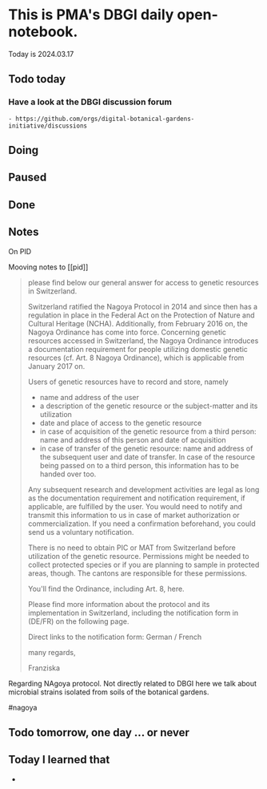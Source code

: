 

# This is PMA's DBGI daily open-notebook.

Today is 2024.03.17

## Todo today

### Have a look at the DBGI discussion forum
    - https://github.com/orgs/digital-botanical-gardens-initiative/discussions
###
###

## Doing

## Paused

## Done

## Notes

On PID

Mooving notes to [[pid]]


> please find below our general answer for access to genetic resources in Switzerland.
>  
> Switzerland ratified the Nagoya Protocol in 2014 and since then has a regulation in place in the Federal Act on the Protection of Nature and Cultural Heritage (NCHA). Additionally, from February 2016 on, the Nagoya Ordinance has come into force. Concerning genetic resources accessed in Switzerland, the Nagoya Ordinance introduces a documentation requirement for people utilizing domestic genetic resources (cf. Art. 8 Nagoya Ordinance), which is applicable from January 2017 on.
>  
> Users of genetic resources have to record and store, namely
> - name and address of the user
> - a description of the genetic resource or the subject-matter and its utilization
> - date and place of access to the genetic resource
> - in case of acquisition of the genetic resource from a third person: name and address of this person and date of acquisition
> - in case of transfer of the genetic resource: name and address of the subsequent user and date of transfer.
> In case of the resource being passed on to a third person, this information has to be handed over too.
>  
> Any subsequent research and development activities are legal as long as the documentation requirement and notification requirement, if applicable, are fulfilled by the user. You would need to notify and transmit this information to us in case of market authorization or commercialization. If you need a confirmation beforehand, you could send us a voluntary notification.
>  
> There is no need to obtain PIC or MAT from Switzerland before utilization of the genetic resource. Permissions might be needed to collect protected species or if you are planning to sample in protected areas, though. The cantons are responsible for these permissions.
>  
> You'll find the Ordinance, including Art. 8, here.
>  
> Please find more information about the protocol and its implementation in Switzerland, including the notification form in (DE/FR) on the following page.
>  
> Direct links to the notification form:
> German / French
>  
> many regards,
>  
> Franziska

Regarding NAgoya protocol. Not directly related to DBGI here we talk about microbial strains isolated from soils of the botanical gardens.

#nagoya



## Todo tomorrow, one day ... or never

###
###
###


## Today I learned that

-